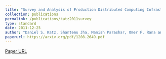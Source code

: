 ```yaml
---
title: "Survey and Analysis of Production Distributed Computing Infrastructures (CI-TR-7-0811)"
collection: publications
permalink: /publications/katz2011survey
type: standard
date: 2011-12-25
author: "Daniel S. Katz, Shantenu Jha, Manish Parashar, Omer F. Rana and Jon Weissman"
paperurl: https://arxiv.org/pdf/1208.2649.pdf
---
```

[Paper URL](https://arxiv.org/pdf/1208.2649.pdf)
